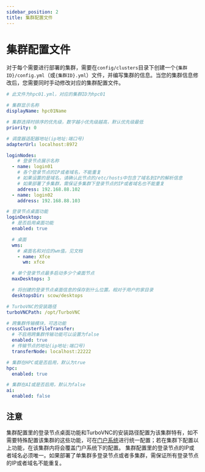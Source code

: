 ```yaml
---
sidebar_position: 2
title: 集群配置文件
---
```


# 集群配置文件

对于每个需要进行部署的集群，需要在`config/clusters`目录下创建一个`{集群ID}/config.yml`（或`{集群ID}.yml`）文件，并编写集群的信息。当您的集群信息修改后，您需要同时手动修改对应的集群配置文件。

```yaml title="config/clusters/hpc01/config.yml"
# 此文件为hpc01.yml，对应的集群ID为hpc01

# 集群显示名称
displayName: hpc01Name

# 集群选择时排序的优先级，数字越小优先级越高，默认优先级最低
priority: 0

# 调度器适配器地址(ip地址:端口号)
adapterUrl: localhost:8972

loginNodes:
    # 登录节点展示名称
  - name: login01
    # 各个登录节点的IP或者域名，不能重复
    # 如果设置的是域名，请确认此节点的/etc/hosts中包含了域名到IP的解析信息
    # 如果部署了多集群，需保证多集群下登录节点的IP或者域名也不能重复
    address: 192.168.88.102
  - name: login02
    address: 192.168.88.103

# 登录节点桌面功能
loginDesktop:
  # 是否启用桌面功能
  enabled: true

  # 桌面
  wms: 
    # 桌面名和对应的wm值。见文档
    - name: Xfce
      wm: xfce

  # 单个登录节点最多启动多少个桌面节点
  maxDesktops: 3

  # 将创建的登录节点桌面信息的保存到什么位置。相对于用户的家目录
  desktopsDir: scow/desktops

# TurboVNC的安装路径
turboVNCPath: /opt/TurboVNC

# 跨集群传输模块，可选功能
crossClusterFileTransfer:
  # 不启用跨集群传输功能可以设置为false
  enabled: true
  # 传输节点的地址(ip地址:端口号)
  transferNode: localhost:22222

# 集群在HPC或是否启用，默认为true
hpc:
  enabled: true

# 集群在AI或是否启用，默认为false
ai:
  enabled: false
```

## 注意
集群配置里的登录节点桌面功能和TurboVNC的安装路径配置为该集群特有，如不需要特殊配置该集群的这些功能，可在[门户系统](./portal/intro.md)进行统一配置；若在集群下配置以上功能，在该集群内将会覆盖门户系统下的配置。
集群配置里的登录节点的IP或者域名必须唯一。如果部署了单集群多登录节点或者多集群，需保证所有登录节点的IP或者域名不能重复。
